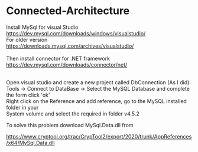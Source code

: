 # Connected-Architecture

Install MySql for visual Studio </br>
https://dev.mysql.com/downloads/windows/visualstudio/ </br>
For older version </br>
https://downloads.mysql.com/archives/visualstudio/ </br>\
Then install connector for .NET framework </br>
https://dev.mysql.com/downloads/connector/net/ </br>

</br>
Open visual studio and create a new project called DbConnection (As I did) </br>
Tools -> Connect to DataBase -> Select the MySQL Database and complete the form click 'ok' </br>
Right click on the Reference and add reference, go to the MySQL installed folder in your </br>
System volume and select the required in folder v4.5.2 </br>

To solve this problem download MySql.Data.dll from </br>

https://www.cryptool.org/trac/CrypTool2/export/2020/trunk/AppReferences/x64/MySql.Data.dll </br>
